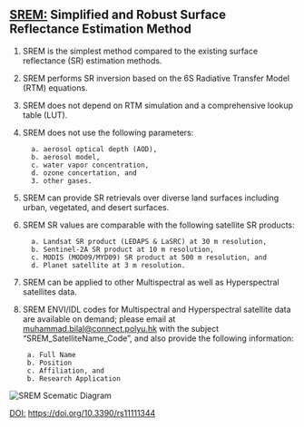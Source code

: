 ## [SREM:](#srem) Simplified and Robust Surface Reflectance Estimation Method


1.	SREM is the simplest method compared to the existing surface reflectance (SR) estimation methods. 
2.	SREM performs SR inversion based on the 6S Radiative Transfer Model (RTM) equations.
3.	SREM does not depend on RTM simulation and a comprehensive lookup table (LUT).
4.	SREM does not use the following parameters:

          a. aerosol optical depth (AOD),
          b. aerosol model,
          c. water vapor concentration,
          d. ozone concertation, and
          3. other gases.
          
5.	SREM can provide SR retrievals over diverse land surfaces including urban, vegetated, and desert surfaces.
6.	SREM SR values are comparable with the following satellite SR products:

          a. Landsat SR product (LEDAPS & LaSRC) at 30 m resolution, 
          b. Sentinel-2A SR product at 10 m resolution, 
          c. MODIS (MOD09/MYD09) SR product at 500 m resolution, and 
          d. Planet satellite at 3 m resolution. 
        
7.	SREM can be applied to other Multispectral as well as Hyperspectral satellites data. 

8.   SREM ENVI/IDL codes for Multispectral and Hyperspectral satellite data are available on demand; please email at    muhammad.bilal@connect.polyu.hk with the subject “SREM_SatelliteName_Code”, and also provide the following information:

          a. Full Name
          b. Position
          c. Affiliation, and 
          b. Research Application

![SREM Scematic Diagram](https://github.com/rsbilal/SREM/blob/master/SREM_Schematic_Diagram.jpg)


[DOI:](#doi) https://doi.org/10.3390/rs11111344




